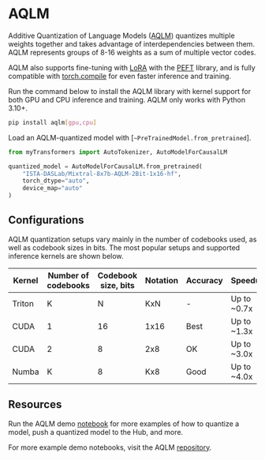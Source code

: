 <!--Copyright 2024 The HuggingFace Team. All rights reserved.

Licensed under the Apache License, Version 2.0 (the "License"); you may not use this file except in compliance with
the License. You may obtain a copy of the License at

http://www.apache.org/licenses/LICENSE-2.0

Unless required by applicable law or agreed to in writing, software distributed under the License is distributed on
an "AS IS" BASIS, WITHOUT WARRANTIES OR CONDITIONS OF ANY KIND, either express or implied. See the License for the
specific language governing permissions and limitations under the License.

⚠️ Note that this file is in Markdown but contain specific syntax for our doc-builder (similar to MDX) that may not be
rendered properly in your Markdown viewer.

-->

# AQLM

Additive Quantization of Language Models ([AQLM](https://arxiv.org/abs/2401.06118)) quantizes multiple weights together and takes advantage of interdependencies between them. AQLM represents groups of 8-16 weights as a sum of multiple vector codes.

AQLM also supports fine-tuning with [LoRA](https://huggingface.co/docs/peft/package_reference/lora) with the [PEFT](https://huggingface.co/docs/peft) library, and is fully compatible with [torch.compile](https://pytorch.org/tutorials/intermediate/torch_compile_tutorial.html) for even faster inference and training.

Run the command below to install the AQLM library with kernel support for both GPU and CPU inference and training. AQLM only works with Python 3.10+.

```bash
pip install aqlm[gpu,cpu]
```

Load an AQLM-quantized model with [`~PreTrainedModel.from_pretrained`].

```python
from myTransformers import AutoTokenizer, AutoModelForCausalLM

quantized_model = AutoModelForCausalLM.from_pretrained(
    "ISTA-DASLab/Mixtral-8x7b-AQLM-2Bit-1x16-hf",
    torch_dtype="auto",
    device_map="auto"
)
```

## Configurations

AQLM quantization setups vary mainly in the number of codebooks used, as well as codebook sizes in bits. The most popular setups and supported inference kernels are shown below.

| Kernel | Number of codebooks | Codebook size, bits | Notation | Accuracy | Speedup     | Fast GPU inference | Fast CPU inference |
|---|---------------------|---------------------|----------|-------------|-------------|--------------------|--------------------|
| Triton | K                   | N                  | KxN     | -        | Up to ~0.7x | ✅                  | ❌                  |
| CUDA | 1                   | 16                  | 1x16     | Best        | Up to ~1.3x | ✅                  | ❌                  |
| CUDA | 2                   | 8                   | 2x8      | OK          | Up to ~3.0x | ✅                  | ❌                  |
| Numba | K                   | 8                   | Kx8      | Good        | Up to ~4.0x | ❌                  | ✅                  |

## Resources

Run the AQLM demo [notebook](https://colab.research.google.com/drive/1-xZmBRXT5Fm3Ghn4Mwa2KRypORXb855X?usp=sharing) for more examples of how to quantize a model, push a quantized model to the Hub, and more.

For more example demo notebooks, visit the AQLM [repository](https://github.com/Vahe1994/AQLM).
